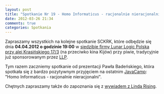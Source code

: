 ```yaml
---
layout: post
title: "Spotkanie Nr 19 - Homo Informaticus - racjonalnie nieracjonalni"
date: 2012-03-26 21:34
comments: true
categories: Spotkania
---
```


Zapraszamy wszystkich na kolejne spotkanie SCKRK, które odbędzie się dnia **04.04.2012 o godzinie 19:00** w [siedzibie firmy Lunar Logic Polska przy alei Krasińskiego 17/3][llp_mapka] (na przeciwko kina Kijów) przy piwie, tradycyjnie już sponsorowanym przez [LLP][llp].

Tym razem zaczniemy spotkanie od prezentacji Pawła Badeńskiego, która spotkała się z bardzo pozytywnym przyjęciem na ostatnim [JavaCamp][javacamp]: "Homo Informaticus - racjonalnie nieracjonalni".

Chętnych zapraszamy także do zapoznania się z [wywiadem z Lindą Rising][wywiad].

[llp]: http://lunarlogicpolska.com/
[llp_mapka]: http://g.co/maps/2x44j
[javacamp]: http://www.java.pl/?p=216 
[wywiad]: http://www.infoq.com/interviews/rising-on-placebos
